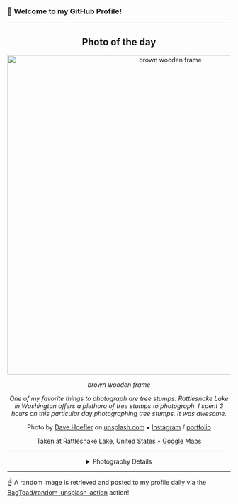 ### 👋 Welcome to my GitHub Profile!

----
<div align="center">

## Photo of the day
  
  <a href="https://unsplash.com/photos/brown-wooden-frame-DuMeluMTKZk"><img width="720" src="https://images.unsplash.com/photo-1524335397764-f98987c51095?crop=entropy&cs=tinysrgb&fit=max&fm=jpg&ixid=M3w1OTQ0OTd8MHwxfHJhbmRvbXx8fHx8fHx8fDE3MjY3MjYxNDR8&ixlib=rb-4.0.3&q=80&w=1080" alt="brown wooden frame"></a>
  
  <em>brown wooden frame</em>
  
  <em>One of my favorite things to photograph are tree stumps. Rattlesnake Lake in Washington offers a plethora of tree stumps to photograph. I spent 3 hours on this particular day photographing tree stumps. It was awesome.</em>

  Photo by [Dave Hoefler](https://www.davehoefler.com/) on [unsplash.com](https://unsplash.com/) • [Instagram](https://instagram.com/just_midwest_rock) / [portfolio](https://www.davehoefler.com/)
  
  Taken at Rattlesnake Lake, United States • [Google Maps](https://www.google.com/maps/search/?api=1&query=47.4307783,-121.7750516)
  
  ---
  
<details>
<summary>Photography Details</summary>
  
| Parameter     | Value |
| ------------- | ----- |
| Camera Model  | Canon EOS 5D Mark III |
| Exposure Time | 40 |
| Aperture      | 10.0 |
| Focal Length  | 135.0 |
| ISO           | 100 |
| Location      | Rattlesnake Lake, United States (United States) |
| Coordinates   | Latitude 47.4307783, Longitude -121.7750516 |

</details>

</div>

----

☝️ A random image is retrieved and posted to my profile daily via the [BagToad/random-unsplash-action](https://github.com/BagToad/random-unsplash-action) action!
